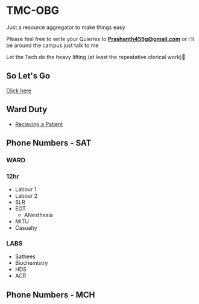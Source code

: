 # TMC-OBG

Just a resource aggregator to make things easy

Please feel free to write your Quieries to **Prashanth459g@gmail.com** 
or 
i'll be around the campus just talk to me

Let the Tech do the heavy lifting (at least the repeatative clerical work)💪




## So Let's Go
[Click here](https://prashanth459g.github.io/TMC-OBG/home.html)


## Ward Duty
- [Recieving a Patient](https://prashanth459g.github.io/TMC-OBG/receivingPt)

## Phone Numbers - SAT
### WARD
### 12hr
- Labour 1
- Labour 2
- SLR
- EOT
  - ANesthesia
- MITU
- Casualty
### LABS
- Sathees
- Biochemistry
- HDS
- ACR
## Phone Numbers - MCH

